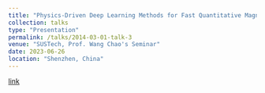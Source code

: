 ```yaml
---
title: "Physics-Driven Deep Learning Methods for Fast Quantitative Magnetic Resonance Imaging"
collection: talks
type: "Presentation"
permalink: /talks/2014-03-01-talk-3
venue: "SUSTech, Prof. Wang Chao's Seminar"
date: 2023-06-26
location: "Shenzhen, China"
---
```


[link](http://xtwusamantha.github.io/files/Seminar-Physics-Driven.pdf)
